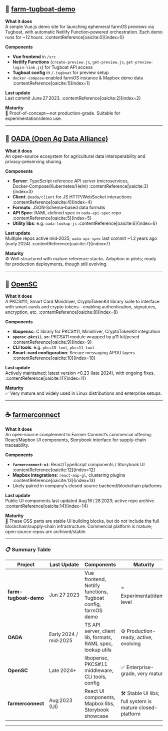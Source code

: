 
## 🚜 [farm-tugboat-demo](https://github.com/paul121/farm-tugboat-demo)

**What it does**  
A simple Vue.js demo site for launching ephemeral farmOS previews via Tugboat, with automatic Netlify Function‑powered orchestration. Each demo runs for ~12 hours. :contentReference[oaicite:0]{index=0}

**Components**  
- **Vue frontend** in `/src`  
- **Netlify Functions** (`create-preview.js`, `get-preview.js`, `get-preview-login-link.js`) for Tugboat API access  
- **Tugboat config** in `/.tugboat` for preview setup  
- `docker-compose`‑enabled farmOS instance & Mapbox demo data :contentReference[oaicite:1]{index=1}

**Last update**  
Last commit June 27 2023. :contentReference[oaicite:2]{index=2}

**Maturity**  
🧪 Proof-of-concept—not production-grade. Suitable for experimentation/demo use.

---

## 🌾 [OADA (Open Ag Data Alliance)](https://github.com/OADA/)

**What it does**  
An open-source ecosystem for agricultural data interoperability and privacy-preserving sharing.

**Components**  
- **Server**: TypeScript reference API server (microservices, Docker‑Compose/Kubernetes/Helm) :contentReference[oaicite:3]{index=3}  
- **Client**: `@oada/client` for JS HTTP/WebSocket interactions :contentReference[oaicite:4]{index=4}  
- **Formats**: JSON‑Schema–based data formats  
- **API Spec**: RAML‑defined spec in `oada-api-spec` repo :contentReference[oaicite:5]{index=5}  
- **Utility libs**: e.g. `oada-lookup-js` :contentReference[oaicite:6]{index=6}

**Last update**  
Multiple repos active mid‑2025; `oada-api-spec` last commit ~1.2 years ago (early 2024) :contentReference[oaicite:7]{index=7}

**Maturity**  
⚙️ Well‑structured with mature reference stacks. Adoption in pilots; ready for production deployments, though still evolving.

---

## 🔐 [OpenSC](https://github.com/OpenSC/OpenSC)

**What it does**  
A PKCS#11, Smart Card Minidriver, CryptoTokenKit library suite to interface with smart‑cards and crypto tokens—enabling authentication, signatures, encryption, etc. :contentReference[oaicite:8]{index=8}

**Components**  
- **libopensc**: C library for PKCS#11, Minidriver, CryptoTokenKit integration  
- **`opensc-pkcs11.so`**: PKCS#11 module wrapped by p11‑kit/pcscd :contentReference[oaicite:9]{index=9}  
- **CLI tools**: e.g. `pkcs15-tool`, `pkcs11-tool`  
- **Smart‑card configuration**: Secure messaging APDU layers :contentReference[oaicite:10]{index=10}

**Last update**  
Actively maintained; latest version ≥0.23 (late 2024), with ongoing fixes. :contentReference[oaicite:11]{index=11}

**Maturity**  
✅ Very mature and widely used in Linux distributions and enterprise setups.

---

## ☕ [farmerconnect](https://github.com/farmerconnect)

**What it does**  
An open‑source complement to Farmer Connect’s commercial offering: React/Mapbox UI components, Storybook interface for supply‑chain traceability.

**Components**  
- **`farmerconnect-ui`**: React/TypeScript components / Storybook UI :contentReference[oaicite:12]{index=12}  
- **Mapbox integrations**: `react-map-gl`, clustering plugins :contentReference[oaicite:13]{index=13}  
- Likely paired in company’s closed‑source backend/blockchain platforms

**Last update**  
Public UI components last updated Aug 16 / 28 2023; active repo archive. :contentReference[oaicite:14]{index=14}

**Maturity**  
🧩 These OSS parts are stable UI building blocks, but do not include the full blockchain/supply‑chain infrastructure. Commercial platform is mature; open‑source repos are archived/stable.

---

### 📋 Summary Table

| Project               | Last Update         | Components                                                             | Maturity                                |
|-----------------------|---------------------|------------------------------------------------------------------------|-----------------------------------------|
| **farm-tugboat-demo** | Jun 27 2023         | Vue frontend, Netlify functions, Tugboat config, farmOS demo          | ⭐ Experimental/demo level               |
| **OADA**              | Early 2024 / mid‑2025 | TS API server, client lib, formats, RAML spec, lookup utils           | ⚙️ Production-ready, active, evolving   |
| **OpenSC**            | Late 2024+          | libopensc, PKCS#11 middleware, CLI tools, config                      | ✅ Enterprise-grade, very mature        |
| **farmerconnect**     | Aug 2023 (UI)       | React UI components, Mapbox libs, Storybook showcase                  | 🛠️ Stable UI libs; full system is mature closed-platform |

---

